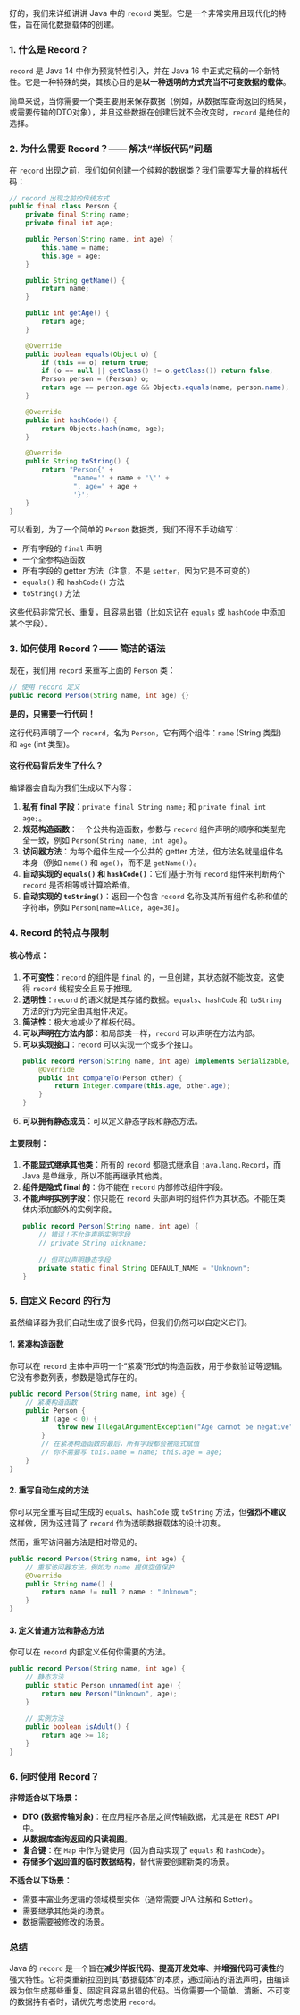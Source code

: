 好的，我们来详细讲讲 Java 中的 `record` 类型。它是一个非常实用且现代化的特性，旨在简化数据载体的创建。

### 1. 什么是 Record？

`record` 是 Java 14 中作为预览特性引入，并在 Java 16 中正式定稿的一个新特性。它是一种特殊的类，其核心目的是**以一种透明的方式充当不可变数据的载体**。

简单来说，当你需要一个类主要用来保存数据（例如，从数据库查询返回的结果，或需要传输的DTO对象），并且这些数据在创建后就不会改变时，`record` 是绝佳的选择。

### 2. 为什么需要 Record？—— 解决“样板代码”问题

在 `record` 出现之前，我们如何创建一个纯粹的数据类？我们需要写大量的样板代码：

```java
// record 出现之前的传统方式
public final class Person {
    private final String name;
    private final int age;

    public Person(String name, int age) {
        this.name = name;
        this.age = age;
    }

    public String getName() {
        return name;
    }

    public int getAge() {
        return age;
    }

    @Override
    public boolean equals(Object o) {
        if (this == o) return true;
        if (o == null || getClass() != o.getClass()) return false;
        Person person = (Person) o;
        return age == person.age && Objects.equals(name, person.name);
    }

    @Override
    public int hashCode() {
        return Objects.hash(name, age);
    }

    @Override
    public String toString() {
        return "Person{" +
                "name='" + name + '\'' +
                ", age=" + age +
                '}';
    }
}
```

可以看到，为了一个简单的 `Person` 数据类，我们不得不手动编写：
- 所有字段的 `final` 声明
- 一个全参构造函数
- 所有字段的 getter 方法（注意，不是 `setter`，因为它是不可变的）
- `equals()` 和 `hashCode()` 方法
- `toString()` 方法

这些代码非常冗长、重复，且容易出错（比如忘记在 `equals` 或 `hashCode` 中添加某个字段）。

### 3. 如何使用 Record？—— 简洁的语法

现在，我们用 `record` 来重写上面的 `Person` 类：

```java
// 使用 record 定义
public record Person(String name, int age) {}
```

**是的，只需要一行代码！**

这行代码声明了一个 `record`，名为 `Person`，它有两个组件：`name` (String 类型) 和 `age` (int 类型)。

#### 这行代码背后发生了什么？

编译器会自动为我们生成以下内容：

1.  **私有 final 字段**：`private final String name;` 和 `private final int age;`。
2.  **规范构造函数**：一个公共构造函数，参数与 `record` 组件声明的顺序和类型完全一致，例如 `Person(String name, int age)`。
3.  **访问器方法**：为每个组件生成一个公共的 getter 方法，但方法名就是组件名本身（例如 `name()` 和 `age()`，而不是 `getName()`）。
4.  **自动实现的 `equals()` 和 `hashCode()`**：它们基于所有 `record` 组件来判断两个 `record` 是否相等或计算哈希值。
5.  **自动实现的 `toString()`**：返回一个包含 `record` 名称及其所有组件名称和值的字符串，例如 `Person[name=Alice, age=30]`。

### 4. Record 的特点与限制

#### 核心特点：

1.  **不可变性**：`record` 的组件是 `final` 的，一旦创建，其状态就不能改变。这使得 `record` 线程安全且易于推理。
2.  **透明性**：`record` 的语义就是其存储的数据。`equals`、`hashCode` 和 `toString` 方法的行为完全由其组件决定。
3.  **简洁性**：极大地减少了样板代码。
4.  **可以声明在方法内部**：和局部类一样，`record` 可以声明在方法内部。
5.  **可以实现接口**：`record` 可以实现一个或多个接口。
    ```java
    public record Person(String name, int age) implements Serializable, Comparable<Person> {
        @Override
        public int compareTo(Person other) {
            return Integer.compare(this.age, other.age);
        }
    }
    ```
6.  **可以拥有静态成员**：可以定义静态字段和静态方法。

#### 主要限制：

1.  **不能显式继承其他类**：所有的 `record` 都隐式继承自 `java.lang.Record`，而 Java 是单继承，所以不能再继承其他类。
2.  **组件是隐式 final 的**：你不能在 `record` 内部修改组件字段。
3.  **不能声明实例字段**：你只能在 `record` 头部声明的组件作为其状态。不能在类体内添加额外的实例字段。
    ```java
    public record Person(String name, int age) {
        // 错误！不允许声明实例字段
        // private String nickname;
        
        // 但可以声明静态字段
        private static final String DEFAULT_NAME = "Unknown";
    }
    ```

### 5. 自定义 Record 的行为

虽然编译器为我们自动生成了很多代码，但我们仍然可以自定义它们。

#### 1. 紧凑构造函数

你可以在 `record` 主体中声明一个“紧凑”形式的构造函数，用于参数验证等逻辑。它没有参数列表，参数是隐式存在的。

```java
public record Person(String name, int age) {
    // 紧凑构造函数
    public Person {
        if (age < 0) {
            throw new IllegalArgumentException("Age cannot be negative");
        }
        // 在紧凑构造函数的最后，所有字段都会被隐式赋值
        // 你不需要写 this.name = name; this.age = age;
    }
}
```

#### 2. 重写自动生成的方法

你可以完全重写自动生成的 `equals`、`hashCode` 或 `toString` 方法，但**强烈不建议**这样做，因为这违背了 `record` 作为透明数据载体的设计初衷。

然而，重写访问器方法是相对常见的。

```java
public record Person(String name, int age) {
    // 重写访问器方法，例如为 name 提供空值保护
    @Override
    public String name() {
        return name != null ? name : "Unknown";
    }
}
```

#### 3. 定义普通方法和静态方法

你可以在 `record` 内部定义任何你需要的方法。

```java
public record Person(String name, int age) {
    // 静态方法
    public static Person unnamed(int age) {
        return new Person("Unknown", age);
    }
    
    // 实例方法
    public boolean isAdult() {
        return age >= 18;
    }
}
```

### 6. 何时使用 Record？

**非常适合以下场景：**
- **DTO (数据传输对象)**：在应用程序各层之间传输数据，尤其是在 REST API 中。
- **从数据库查询返回的只读视图**。
- **复合键**：在 `Map` 中作为键使用（因为自动实现了 `equals` 和 `hashCode`）。
- **存储多个返回值的临时数据结构**，替代需要创建新类的场景。

**不适合以下场景：**
- 需要丰富业务逻辑的领域模型实体（通常需要 JPA 注解和 Setter）。
- 需要继承其他类的场景。
- 数据需要被修改的场景。

### 总结

Java 的 `record` 是一个旨在**减少样板代码**、**提高开发效率**、并**增强代码可读性**的强大特性。它将类重新拉回到其“数据载体”的本质，通过简洁的语法声明，由编译器为你生成那些重复、固定且容易出错的代码。当你需要一个简单、清晰、不可变的数据持有者时，请优先考虑使用 `record`。